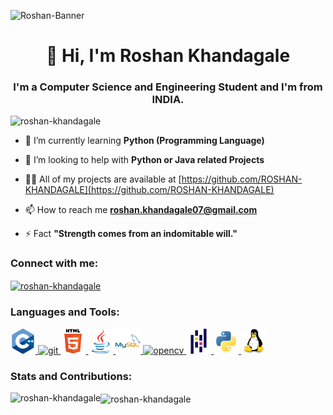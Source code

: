 ![Roshan-Banner](https://github.com/ROSHAN-KHANDAGALE/ROSHAN-KHANDAGALE/assets/92646499/409a4660-f92e-4df0-9079-c3c36b108e30)

<h1 align="center">👋 Hi, I'm Roshan Khandagale</h1>
<h3 align="center">I'm a Computer Science and Engineering Student and I'm from INDIA.</h3>

<p align="left"> <img src="https://komarev.com/ghpvc/?username=roshan-khandagale&label=Profile%20views&color=0e75b6&style=flat" alt="roshan-khandagale" /> </p>

- 🌱 I’m currently learning **Python (Programming Language)**

- 🤝 I’m looking to help with **Python or Java related Projects**

- 👨‍💻 All of my projects are available at [https://github.com/ROSHAN-KHANDAGALE](https://github.com/ROSHAN-KHANDAGALE)

- 📫 How to reach me **roshan.khandagale07@gmail.com**

- ⚡ Fact **"Strength comes from an indomitable will."**

<h3 align="left">Connect with me:</h3>
<p align="left">
<a href="https://linkedin.com/in/roshan-khandagale" target="blank"><img align="center" src="https://raw.githubusercontent.com/rahuldkjain/github-profile-readme-generator/master/src/images/icons/Social/linked-in-alt.svg" alt="roshan-khandagale" height="30" width="40" /></a>

<h3 align="left">Languages and Tools:</h3>
<p align="left"> </a> <a href="https://www.w3schools.com/cpp/" target="_blank" rel="noreferrer"> <img src="https://raw.githubusercontent.com/devicons/devicon/master/icons/cplusplus/cplusplus-original.svg" alt="cplusplus" width="40" height="40"/> </a> <a href="https://git-scm.com/" target="_blank" rel="noreferrer"> <img src="https://www.vectorlogo.zone/logos/git-scm/git-scm-icon.svg" alt="git" width="40" height="40"/> </a> <a href="https://www.w3.org/html/" target="_blank" rel="noreferrer"> <img src="https://raw.githubusercontent.com/devicons/devicon/master/icons/html5/html5-original-wordmark.svg" alt="html5" width="40" height="40"/> </a> <a href="https://www.java.com" target="_blank" rel="noreferrer"> <img src="https://raw.githubusercontent.com/devicons/devicon/master/icons/java/java-original.svg" alt="java" width="40" height="40"/> </a> <a href="https://www.mysql.com/" target="_blank" rel="noreferrer"> <img src="https://raw.githubusercontent.com/devicons/devicon/master/icons/mysql/mysql-original-wordmark.svg" alt="mysql" width="40" height="40"/> </a> <a href="https://opencv.org/" target="_blank" rel="noreferrer"> <img src="https://www.vectorlogo.zone/logos/opencv/opencv-icon.svg" alt="opencv" width="40" height="40"/> </a> <a href="https://pandas.pydata.org/" target="_blank" rel="noreferrer"> <img src="https://raw.githubusercontent.com/devicons/devicon/2ae2a900d2f041da66e950e4d48052658d850630/icons/pandas/pandas-original.svg" alt="pandas" width="40" height="40"/> </a> <a href="https://www.python.org" target="_blank" rel="noreferrer"> <img src="https://raw.githubusercontent.com/devicons/devicon/master/icons/python/python-original.svg" alt="python" width="40" height="40"/> </a> <a href="https://www.linux.org/" target="_blank" rel="noreferrer"> <img src="https://raw.githubusercontent.com/devicons/devicon/master/icons/linux/linux-original.svg" alt="linux" width="40" height="40"/> </a></p>

<h3 align="left">Stats and Contributions:</h3>
<p><img align="left" src="https://github-readme-stats.vercel.app/api/top-langs?username=roshan-khandagale&show_icons=true&locale=en&layout=compact" alt="roshan-khandagale" /></p>
<!--p>&nbsp;<img align="center" src="https://github-readme-stats.vercel.app/api?username=roshan-khandagale&show_icons=true&locale=en" alt="roshan-khandagale" /></p-->

<p><img align="center" src="https://github-readme-streak-stats.herokuapp.com/?user=roshan-khandagale&" alt="roshan-khandagale" /></p>
